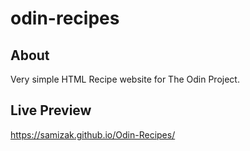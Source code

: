 # odin-recipes

## About

Very simple HTML Recipe website for The Odin Project.

## Live Preview
https://samizak.github.io/Odin-Recipes/
